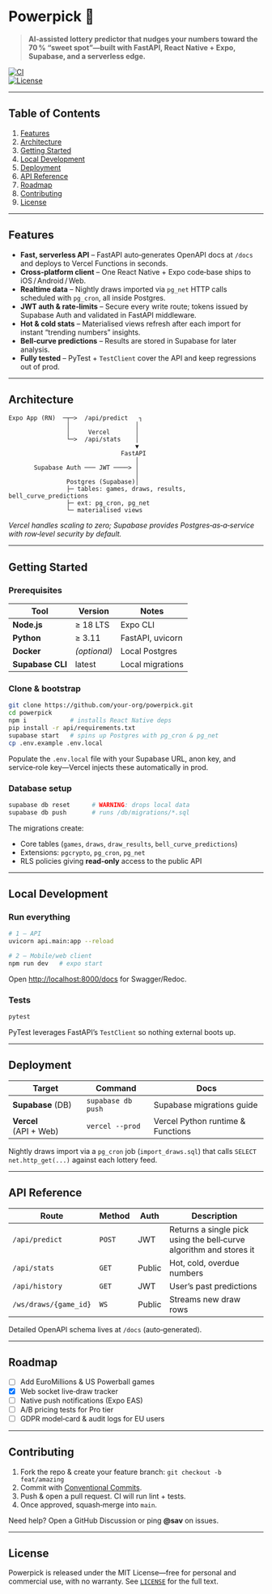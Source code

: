 
# Powerpick 🎰

> **AI‑assisted lottery predictor that nudges your numbers toward the 70 % “sweet spot”—built with FastAPI, React Native + Expo, Supabase, and a serverless edge.**

[![CI](https://img.shields.io/github/actions/workflow/status/your-org/powerpick/ci.yml?branch=main&label=tests)](…)  
[![License](https://img.shields.io/github/license/your-org/powerpick)](LICENSE)

---

## Table of Contents
1. [Features](#features)  
2. [Architecture](#architecture)  
3. [Getting Started](#getting-started)  
4. [Local Development](#local-development)  
5. [Deployment](#deployment)  
6. [API Reference](#api-reference)  
7. [Roadmap](#roadmap)  
8. [Contributing](#contributing)  
9. [License](#license)  

---

## Features
- **Fast, serverless API** – FastAPI auto‑generates OpenAPI docs at `/docs` and deploys to Vercel Functions in seconds.  
- **Cross‑platform client** – One React Native + Expo code‑base ships to iOS / Android / Web.  
- **Realtime data** – Nightly draws imported via `pg_net` HTTP calls scheduled with `pg_cron`, all inside Postgres.  
- **JWT auth & rate‑limits** – Secure every write route; tokens issued by Supabase Auth and validated in FastAPI middleware.  
- **Hot & cold stats** – Materialised views refresh after each import for instant “trending numbers” insights.
- **Bell‑curve predictions** – Results are stored in Supabase for later analysis.
- **Fully tested** – PyTest + `TestClient` cover the API and keep regressions out of prod.

---

## Architecture
```text
Expo App (RN)  ─┬─>  /api/predict   ┐
                │                  │
                │     Vercel       │
                └─>  /api/stats    │
                                   ▼
                               FastAPI
                                   │
       Supabase Auth ─── JWT ────> │
                                   │
                Postgres (Supabase)│
                ├─ tables: games, draws, results, bell_curve_predictions
                ├─ ext: pg_cron, pg_net
                └─ materialised views
```
*Vercel handles scaling to zero; Supabase provides Postgres‑as‑a‑service with row‑level security by default.*

---

## Getting Started

### Prerequisites
| Tool | Version | Notes |
|------|---------|-------|
| **Node.js** | ≥ 18 LTS | Expo CLI |
| **Python** | ≥ 3.11 | FastAPI, uvicorn |
| **Docker** | *(optional)* | Local Postgres |
| **Supabase CLI** | latest | Local migrations |

### Clone & bootstrap
```bash
git clone https://github.com/your-org/powerpick.git
cd powerpick
npm i            # installs React Native deps
pip install -r api/requirements.txt
supabase start   # spins up Postgres with pg_cron & pg_net
cp .env.example .env.local
```

Populate the `.env.local` file with your Supabase URL, anon key, and service‑role key—Vercel injects these automatically in prod.

### Database setup
```bash
supabase db reset      # WARNING: drops local data
supabase db push       # runs /db/migrations/*.sql
```

The migrations create:

* Core tables (`games`, `draws`, `draw_results`, `bell_curve_predictions`)
* Extensions: `pgcrypto`, `pg_cron`, `pg_net`  
* RLS policies giving **read‑only** access to the public API

---

## Local Development

### Run everything
```bash
# 1 – API
uvicorn api.main:app --reload

# 2 – Mobile/web client
npm run dev   # expo start
```
Open <http://localhost:8000/docs> for Swagger/Redoc.

### Tests
```bash
pytest
```
PyTest leverages FastAPI’s `TestClient` so nothing external boots up.

---

## Deployment

| Target | Command | Docs |
|--------|---------|------|
| **Supabase** (DB) | `supabase db push` | Supabase migrations guide |
| **Vercel** (API + Web) | `vercel --prod` | Vercel Python runtime & Functions |

Nightly draws import via a `pg_cron` job (`import_draws.sql`) that calls `SELECT net.http_get(...)` against each lottery feed.

---

## API Reference
| Route | Method | Auth | Description |
|-------|--------|------|-------------|
| `/api/predict` | `POST` | JWT | Returns a single pick using the bell‑curve algorithm and stores it |
| `/api/stats` | `GET` | Public | Hot, cold, overdue numbers |
| `/api/history` | `GET` | JWT | User’s past predictions |
| `/ws/draws/{game_id}` | `WS` | Public | Streams new draw rows |

Detailed OpenAPI schema lives at `/docs` (auto‑generated).

---

## Roadmap
- [ ] Add EuroMillions & US Powerball games
- [x] Web socket live‑draw tracker
- [ ] Native push notifications (Expo EAS)
- [ ] A/B pricing tests for Pro tier  
- [ ] GDPR model‑card & audit logs for EU users  

---

## Contributing
1. Fork the repo & create your feature branch: `git checkout -b feat/amazing`  
2. Commit with [Conventional Commits](https://www.conventionalcommits.org).  
3. Push & open a pull request. CI will run lint + tests.  
4. Once approved, squash‑merge into `main`.

Need help? Open a GitHub Discussion or ping **@sav** on issues.

---

## License
Powerpick is released under the MIT License—free for personal and commercial use, with no warranty. See [`LICENSE`](LICENSE) for the full text.
